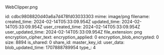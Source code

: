WebClipper.png

id: cdbc9808820d40a6a7d478fd03033303
mime: image/png
filename: 
created_time: 2024-02-14T05:33:09.954Z
updated_time: 2024-02-14T05:33:09.954Z
user_created_time: 2024-02-14T05:33:09.954Z
user_updated_time: 2024-02-14T05:33:09.954Z
file_extension: png
encryption_cipher_text: 
encryption_applied: 0
encryption_blob_encrypted: 0
size: 8894
is_shared: 0
share_id: 
master_key_id: 
user_data: 
blob_updated_time: 1707888789954
type_: 4